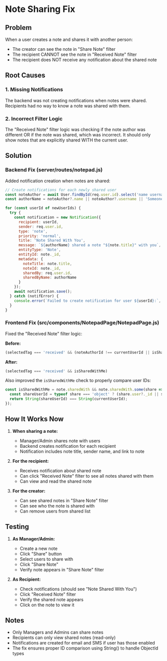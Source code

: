 # Note Sharing Fix

## Problem
When a user creates a note and shares it with another person:
- The creator can see the note in "Share Note" filter
- The recipient CANNOT see the note in "Received Note" filter
- The recipient does NOT receive any notification about the shared note

## Root Causes

### 1. Missing Notifications
The backend was not creating notifications when notes were shared. Recipients had no way to know a note was shared with them.

### 2. Incorrect Filter Logic
The "Received Note" filter logic was checking if the note author was different OR if the note was shared, which was incorrect. It should only show notes that are explicitly shared WITH the current user.

## Solution

### Backend Fix (server/routes/notepad.js)
Added notification creation when notes are shared:

```javascript
// Create notifications for each newly shared user
const noteAuthor = await User.findById(req.user.id).select('name username');
const authorName = noteAuthor?.name || noteAuthor?.username || 'Someone';

for (const userId of newUserIds) {
  try {
    const notification = new Notification({
      recipient: userId,
      sender: req.user.id,
      type: 'note',
      priority: 'normal',
      title: 'Note Shared With You',
      message: `${authorName} shared a note "${note.title}" with you`,
      entityType: 'Note',
      entityId: note._id,
      metadata: {
        noteTitle: note.title,
        noteId: note._id,
        sharedBy: req.user.id,
        sharedByName: authorName
      }
    });
    await notification.save();
  } catch (notifError) {
    console.error(`Failed to create notification for user ${userId}:`, notifError);
  }
}
```

### Frontend Fix (src/components/NotepadPage/NotepadPage.js)
Fixed the "Received Note" filter logic:

**Before:**
```javascript
(selectedTag === 'received' && (noteAuthorId !== currentUserId || isSharedWithMe))
```

**After:**
```javascript
(selectedTag === 'received' && isSharedWithMe)
```

Also improved the `isSharedWithMe` check to properly compare user IDs:
```javascript
const isSharedWithMe = note.sharedWith && note.sharedWith.some(share => {
  const shareUserId = typeof share === 'object' ? (share.user?._id || share.user) : share;
  return String(shareUserId) === String(currentUserId);
});
```

## How It Works Now

1. **When sharing a note:**
   - Manager/Admin shares note with users
   - Backend creates notification for each recipient
   - Notification includes note title, sender name, and link to note

2. **For the recipient:**
   - Receives notification about shared note
   - Can click "Received Note" filter to see all notes shared with them
   - Can view and read the shared note

3. **For the creator:**
   - Can see shared notes in "Share Note" filter
   - Can see who the note is shared with
   - Can remove users from shared list

## Testing

1. **As Manager/Admin:**
   - Create a new note
   - Click "Share" button
   - Select users to share with
   - Click "Share Note"
   - Verify note appears in "Share Note" filter

2. **As Recipient:**
   - Check notifications (should see "Note Shared With You")
   - Click "Received Note" filter
   - Verify the shared note appears
   - Click on the note to view it

## Notes

- Only Managers and Admins can share notes
- Recipients can only view shared notes (read-only)
- Notifications are created for email and SMS if user has those enabled
- The fix ensures proper ID comparison using String() to handle ObjectId types
